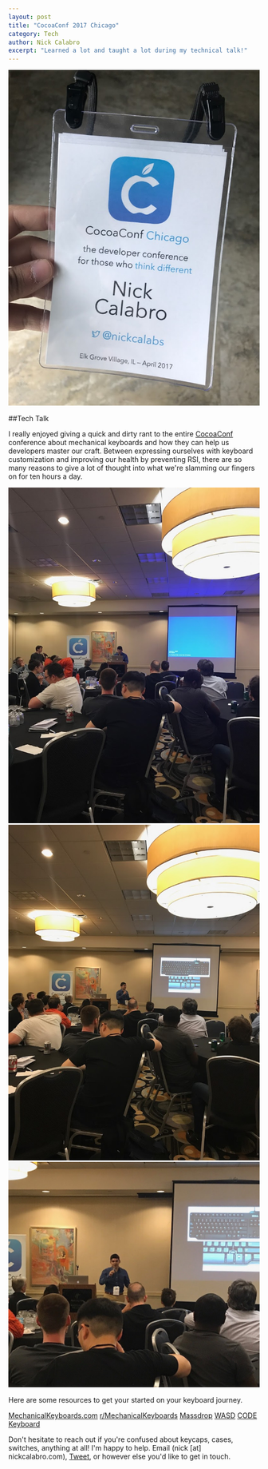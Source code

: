 ```yaml
---
layout: post
title: "CocoaConf 2017 Chicago"
category: Tech
author: Nick Calabro
excerpt: "Learned a lot and taught a lot during my technical talk!"
---
```


<meta name="twitter:card" content="summary" />
<meta name="twitter:site" content="@NickCalabs" />
<meta name="twitter:title" content="{{ page.title }}" />
<meta name="twitter:description" content="Nick Calabro's Blog" />

![Conf](img/cocoabadge.JPG)

##Tech Talk

I really enjoyed giving a quick and dirty rant to the entire [CocoaConf](http://cocoaconf.com/chicago-2017/home) conference about mechanical keyboards and how they can help us developers master our craft. Between expressing ourselves with keyboard customization and improving our health by preventing RSI, there are so many reasons to give a lot of thought into what we're slamming our fingers on for ten hours a day. 

![Conf](img/keytalk1.JPG)  
![Conf](img/keytalk2.JPG)  
![Conf](img/keytalk3.JPG)  

Here are some resources to get your started on your keyboard journey.

[MechanicalKeyboards.com](http://mechanicalkeyboards.com)
[r/MechanicalKeyboards](http://reddit.com/r/mechanicalkeyboards)
[Massdrop](http://Massdrop.com)
[WASD](http://www.wasdkeyboards.com/)
[CODE Keyboard](https://codekeyboards.com/)

Don't hesitate to reach out if you're confused about keycaps, cases, switches, anything at all! I'm happy to help. Email (nick [at] nickcalabro.com), [Tweet](http://twitter.com/nickcalabs), or however else you'd like to get in touch. 